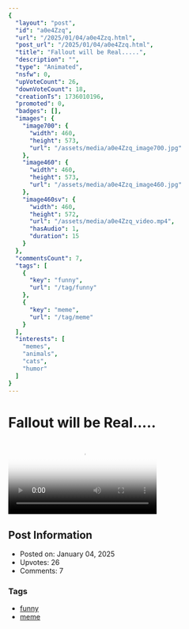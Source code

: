 ```yaml
---
{
  "layout": "post",
  "id": "a0e4Zzq",
  "url": "/2025/01/04/a0e4Zzq.html",
  "post_url": "/2025/01/04/a0e4Zzq.html",
  "title": "Fallout will be Real.....",
  "description": "",
  "type": "Animated",
  "nsfw": 0,
  "upVoteCount": 26,
  "downVoteCount": 18,
  "creationTs": 1736010196,
  "promoted": 0,
  "badges": [],
  "images": {
    "image700": {
      "width": 460,
      "height": 573,
      "url": "/assets/media/a0e4Zzq_image700.jpg"
    },
    "image460": {
      "width": 460,
      "height": 573,
      "url": "/assets/media/a0e4Zzq_image460.jpg"
    },
    "image460sv": {
      "width": 460,
      "height": 572,
      "url": "/assets/media/a0e4Zzq_video.mp4",
      "hasAudio": 1,
      "duration": 15
    }
  },
  "commentsCount": 7,
  "tags": [
    {
      "key": "funny",
      "url": "/tag/funny"
    },
    {
      "key": "meme",
      "url": "/tag/meme"
    }
  ],
  "interests": [
    "memes",
    "animals",
    "cats",
    "humor"
  ]
}
---
```


# Fallout will be Real.....

<video controls playsinline loop poster="/assets/media/a0e4Zzq_image460.jpg">
  <source src="/assets/media/a0e4Zzq_video.mp4" type="video/mp4">
  Your browser does not support the video tag.
</video>

## Post Information

- Posted on: January 04, 2025
- Upvotes: 26
- Comments: 7

### Tags

- [funny](/tag/funny)
- [meme](/tag/meme)

